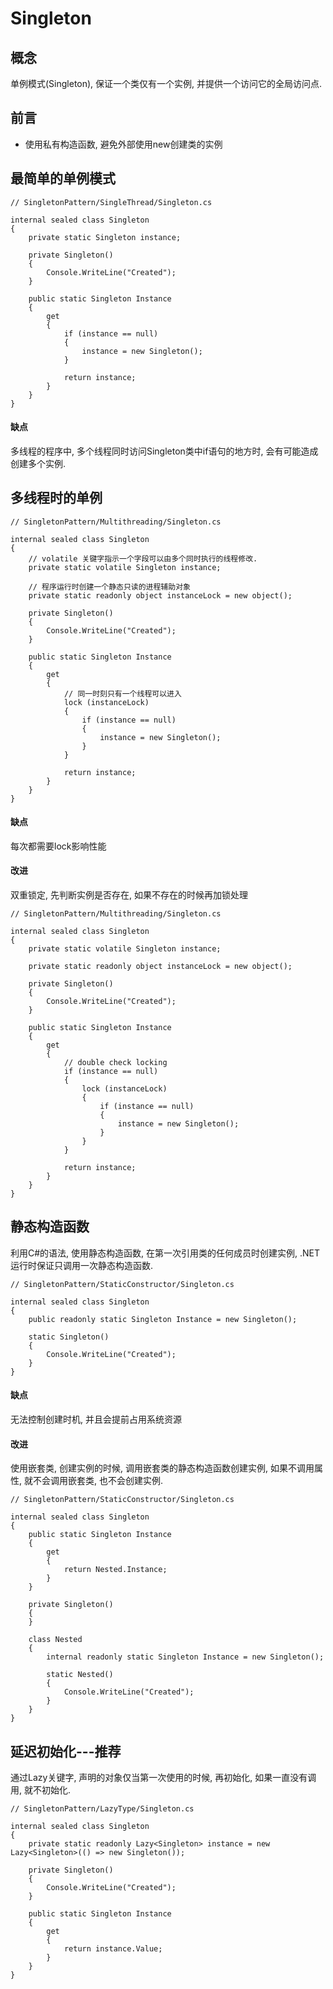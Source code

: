 # Singleton
## 概念
单例模式(Singleton), 保证一个类仅有一个实例, 并提供一个访问它的全局访问点.

## 前言
* 使用私有构造函数, 避免外部使用new创建类的实例


## 最简单的单例模式
```
// SingletonPattern/SingleThread/Singleton.cs

internal sealed class Singleton
{
    private static Singleton instance;

    private Singleton()
    {
        Console.WriteLine("Created");
    }

    public static Singleton Instance
    {
        get
        {
            if (instance == null)
            {
                instance = new Singleton();
            }

            return instance;
        }
    }
}
```
#### 缺点
多线程的程序中, 多个线程同时访问Singleton类中if语句的地方时, 会有可能造成创建多个实例.

## 多线程时的单例
```
// SingletonPattern/Multithreading/Singleton.cs

internal sealed class Singleton
{
    // volatile 关键字指示一个字段可以由多个同时执行的线程修改.
    private static volatile Singleton instance;

    // 程序运行时创建一个静态只读的进程辅助对象
    private static readonly object instanceLock = new object();

    private Singleton()
    {
        Console.WriteLine("Created");
    }

    public static Singleton Instance
    {
        get
        {
            // 同一时刻只有一个线程可以进入
            lock (instanceLock)
            {
                if (instance == null)
                {
                    instance = new Singleton();
                }
            }

            return instance;
        }
    }
}
```

#### 缺点
每次都需要lock影响性能

#### 改进
双重锁定, 先判断实例是否存在, 如果不存在的时候再加锁处理
```
// SingletonPattern/Multithreading/Singleton.cs

internal sealed class Singleton
{
    private static volatile Singleton instance;

    private static readonly object instanceLock = new object();

    private Singleton()
    {
        Console.WriteLine("Created");
    }

    public static Singleton Instance
    {
        get
        {
            // double check locking
            if (instance == null)
            {
                lock (instanceLock)
                {
                    if (instance == null)
                    {
                        instance = new Singleton();
                    }
                }
            }

            return instance;
        }
    }
}
```

## 静态构造函数
利用C#的语法, 使用静态构造函数, 在第一次引用类的任何成员时创建实例, .NET运行时保证只调用一次静态构造函数.
```
// SingletonPattern/StaticConstructor/Singleton.cs

internal sealed class Singleton
{
    public readonly static Singleton Instance = new Singleton();

    static Singleton()
    {
        Console.WriteLine("Created");
    }
}
```

#### 缺点
无法控制创建时机, 并且会提前占用系统资源

#### 改进
使用嵌套类, 创建实例的时候, 调用嵌套类的静态构造函数创建实例, 如果不调用属性, 就不会调用嵌套类, 也不会创建实例.
```
// SingletonPattern/StaticConstructor/Singleton.cs

internal sealed class Singleton
{
    public static Singleton Instance
    {
        get
        {
            return Nested.Instance;
        }
    }

    private Singleton()
    {
    }

    class Nested
    {
        internal readonly static Singleton Instance = new Singleton();

        static Nested()
        {
            Console.WriteLine("Created");
        }
    }
}
```

## 延迟初始化---推荐
通过Lazy关键字, 声明的对象仅当第一次使用的时候, 再初始化, 如果一直没有调用, 就不初始化.

```
// SingletonPattern/LazyType/Singleton.cs

internal sealed class Singleton
{
    private static readonly Lazy<Singleton> instance = new Lazy<Singleton>(() => new Singleton());

    private Singleton()
    {
        Console.WriteLine("Created");
    }

    public static Singleton Instance
    {
        get
        {
            return instance.Value;
        }
    }
}
```
